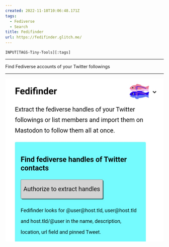 ```yaml
---
created: 2022-11-18T10:06:48.171Z
tags: 
  - Fediverse
  - Search
title: Fedifinder
url: https://fedifinder.glitch.me/
---
```

```meta-bind
INPUT[TAGS-Tiny-Tools][:tags]
```

___
Find Fediverse accounts of your Twitter followings
___

![](_attachments/fedifinder.jpg)
